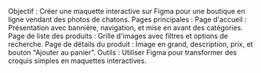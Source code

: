 Objectif : Créer une maquette interactive sur Figma pour une boutique en ligne vendant des photos de chatons.
Pages principales :
Page d'accueil : Présentation avec bannière, navigation, et mise en avant des catégories.
Page de liste des produits : Grille d'images avec filtres et options de recherche.
Page de détails du produit : Image en grand, description, prix, et bouton "Ajouter au panier".
Outils : Utiliser Figma pour transformer des croquis simples en maquettes interactives.